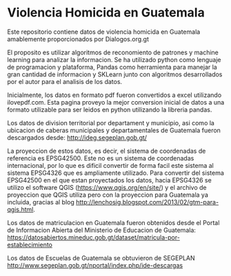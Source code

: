 # Violencia Homicida en Guatemala

Este repositorio contiene datos de violencia homicida en Guatemala amablemente proporcionados por Dialogos.org.gt

El proposito es utilizar algoritmos de reconomiento de patrones y machine learning para analizar la informacion. Se ha utilizado python como lenguaje de programacion y plataforma, Pandas como herramienta para manejar la gran cantidad de informacion y SKLearn junto con algoritmos desarrollados por el autor para el analisis de los datos. 

Inicialmente, los datos en formato pdf fueron convertidos a excel utilizando ilovepdf.com. Esta pagina proveyo la mejor conversion inicial de datos a una formato utilizable para ser leidos en python utilizando la libreria pandas.

Los datos de division territorial por departament y municipio, asi como la ubicacion de caberas municipales y departamentales de Guatemala fueron descargados desde:
http://ideg.segeplan.gob.gt/

La proyeccion de estos datos, es decir, el sistema de coordenadas de referencia es EPSG42500. Este no es un sistema de coordenadas internacional, por lo que es dificil convertir de forma facil este sistema al sistema EPSG4326 que es ampliamente utilizado. Para convertir del sistema EPSG42500 en el que estan proyectados los datos, hacia EPSG4326 se utilizo el software QGIS (https://www.qgis.org/en/site/) y el archivo de proyeccion que QGIS utiliza pero con la proyeccion para Guatemala ya incluida, gracias al blog http://lenchosig.blogspot.com/2013/02/gtm-para-qgis.html.   


Los datos de matriculacion en Guatemala fueron obtenidos desde el Portal de Informacion Abierta del Ministerio de Educacion de Guatemala:
https://datosabiertos.mineduc.gob.gt/dataset/matricula-por-establecimiento

Los datos de Escuelas de Guatemala se obtuvieron de SEGEPLAN
http://www.segeplan.gob.gt/nportal/index.php/ide-descargas



